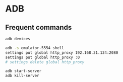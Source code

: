 # ADB

## Frequent commands

```bash
adb devices

adb -s emulator-5554 shell
settings put global http_proxy 192.168.31.134:2080
settings put global http_proxy :0
# settings delete global http_proxy

adb start-server
adb kill-server
```
